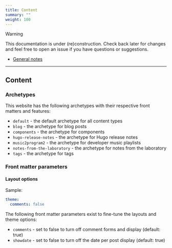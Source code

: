 ```yaml
---
title: Content
summary: ""
weight: 100
---
```


> [!WARNING]
> This documentation is under (re)construction. Check back later for changes and feel free to open
> an issue if you have questions or suggestions.

- [General notes](#general-notes)

---

## Content

### Archetypes

This website has the following archetypes with their respective front matters and features:

- `default` - the default archetype for all content types
- `blog` - the archetype for blog posts
- `components` - the archetype for components
- `hugo-release-notes` - the archetype for Hugo release notes
- `music2program2` - the archetype for developer music playlists
- `notes-from-the-laboratory` - the archetype for notes from the laboratory
- `tags` - the archetype for tags

### Front matter parameters

#### Layout options

Sample:

```yaml
theme:
  comments: false
```

The following front matter parameters exist to fine-tune the layouts and theme options:

- `comments` - set to false to turn off comment forms and display (default: true)
- `showdate` - set to false to turn off the date per post display (default: true)
